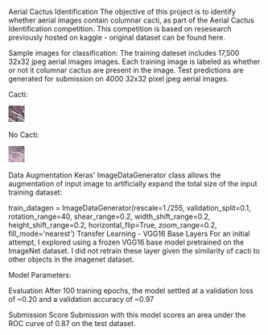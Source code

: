 Aerial Cactus Identification
The objective of this project is to identify whether aerial images contain columnar cacti, as part of the Aerial Cactus Identification competition. This competition is based on resesearch previously hosted on kaggle - original dataset can be found here.

Sample images for classification:
The training dateset includes 17,500 32x32 jpeg aerial images images. Each training image is labeled as whether or not it columnar cactus are present in the image. Test predictions are generated for submission on 4000 32x32 pixel jpeg aerial images.

Cacti:

![Cacti:](https://github.com/Deepthi-cloud/Machine-Learning-Capstone-Project-/blob/master/Images/000c8a36845c0208e833c79c1bffedd1.jpg)

No Cacti:

![No Cacti:](https://github.com/Deepthi-cloud/Machine-Learning-Capstone-Project-/blob/master/Images/00ba3da3fe6d600703e28dece68fbb12.jpg)


Data Augmentation
Keras' ImageDataGenerator class allows the augmentation of input image to artificially expand the total size of the input training dataset:

train_datagen = ImageDataGenerator(rescale=1./255,
                                   validation_split=0.1,
                                   rotation_range=40,
                                   shear_range=0.2,
                                   width_shift_range=0.2,
                                   height_shift_range=0.2,
                                   horizontal_flip=True,
                                   zoom_range=0.2,
                                   fill_mode='nearest')
Transfer Learning - VGG16 Base Layers
For an initial attempt, I explored using a frozen VGG16 base model pretrained on the ImageNet dataset. I did not retrain these layer given the similarity of cacti to other objects in the imagenet dataset.

Model Parameters:


Evaluation
After 100 training epochs, the model settled at a validation loss of ~0.20 and a validation accuracy of ~0.97



Submission Score
Submission with this model scores an area under the ROC curve of 0.87 on the test dataset.

